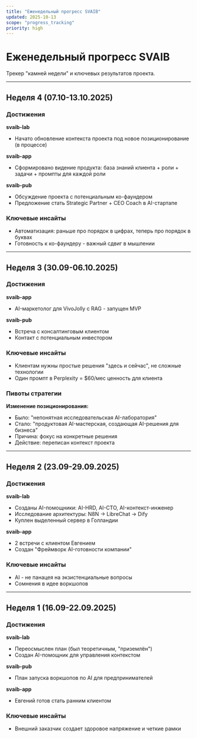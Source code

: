 ```yaml
---
title: "Еженедельный прогресс SVAIB"
updated: 2025-10-13
scope: "progress_tracking"
priority: high
---
```


# Еженедельный прогресс SVAIB

Трекер "камней недели" и ключевых результатов проекта.

---

## Неделя 4 (07.10-13.10.2025)

### Достижения

**svaib-lab**
- Начато обновление контекста проекта под новое позиционирование (в процессе)

**svaib-app**
- Сформировано видение продукта: база знаний клиента + роли + задачи + промпты для каждой роли

**svaib-pub**
- Обсуждение проекта с потенциальным ко-фаундером
- Предложение стать Strategic Partner + CEO Coach в AI-стартапе

### Ключевые инсайты
- Автоматизация: раньше про порядок в цифрах, теперь про порядок в буквах
- Готовность к ко-фаундеру - важный сдвиг в мышлении

---

## Неделя 3 (30.09-06.10.2025)

### Достижения

**svaib-app**
- AI-маркетолог для VivoJolly с RAG - запущен MVP

**svaib-pub**
- Встреча с консалтинговым клиентом
- Контакт с потенциальным инвестором

### Ключевые инсайты
- Клиентам нужны простые решения "здесь и сейчас", не сложные технологии
- Один промпт в Perplexity = $60/мес ценность для клиента

### Пивоты стратегии

**Изменение позиционирования:**
- Было: "непонятная исследовательская AI-лаборатория"
- Стало: "продуктовая AI-мастерская, создающая AI-решения для бизнеса"
- Причина: фокус на конкретные решения
- Действие: переписан контекст проекта

---

## Неделя 2 (23.09-29.09.2025)

### Достижения

**svaib-lab**
- Созданы AI-помощники: AI-HRD, AI-CTO, AI-контекст-инженер
- Исследование архитектуры: N8N → LibreChat → Dify
- Куплен выделенный сервер в Голландии

**svaib-app**
- 2 встречи с клиентом Евгением
- Создан "Фреймворк AI-готовности компании"

### Ключевые инсайты
- AI - не панацея на экзистенциальные вопросы
- Сомнения в идее воркшопов

---

## Неделя 1 (16.09-22.09.2025)

### Достижения

**svaib-lab**
- Переосмыслен план (был теоретичным, "приземлён")
- Создан AI-помощник для управления контекстом

**svaib-pub**
- План запуска воркшопов по AI для предпринимателей

**svaib-app**
- Евгений готов стать ранним клиентом

### Ключевые инсайты
- Внешний заказчик создает здоровое напряжение и четкие рамки